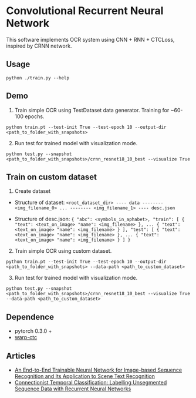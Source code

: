 Convolutional Recurrent Neural Network
======================================

This software implements OCR system using CNN + RNN + CTCLoss, inspired by CRNN network.

Usage
-----

`
python ./train.py --help
`

Demo
----

1. Train simple OCR using TestDataset data generator.
Training for ~60-100 epochs.
```
python train.pt --test-init True --test-epoch 10 --output-dir <path_to_folder_with_snapshots>
```

2. Run test for trained model with visualization mode.
```
python test.py --snapshot <path_to_folder_with_snapshots>/crnn_resnet18_10_best --visualize True
```

Train on custom dataset
-----------------------

1. Create dataset

- Structure of dataset:
`
<root_dataset_dir>
---- data
-------- <img_filename_0>
...
-------- <img_filename_1>
---- desc.json
`

- Structure of desc.json:
`
{
"abc": <symbols_in_aphabet>,
"train": [
{
"text": <text_on_image>
"name": <img_filename>
},
...
{
"text": <text_on_image>
"name": <img_filename>
}
],
"test": [
{
"text": <text_on_image>
"name": <img_filename>
},
...
{
"text": <text_on_image>
"name": <img_filename>
}
]
}
`

2. Train simple OCR using custom dataset.
```
python train.pt --test-init True --test-epoch 10 --output-dir <path_to_folder_with_snapshots> --data-path <path_to_custom_dataset>
```

3. Run test for trained model with visualization mode.
```
python test.py --snapshot <path_to_folder_with_snapshots>/crnn_resnet18_10_best --visualize True --data-path <path_to_custom_dataset>
```


Dependence
----------
* pytorch 0.3.0 +
* [warp-ctc](https://github.com/SeanNaren/warp-ctc)

Articles
--------

* [An End-to-End Trainable Neural Network for Image-based Sequence Recognition and Its Application to Scene Text Recognition](https://arxiv.org/abs/1507.05717)
* [Connectionist Temporal Classification: Labelling Unsegmented Sequence Data with Recurrent Neural Networks](https://dl.acm.org/citation.cfm?id=1143891)